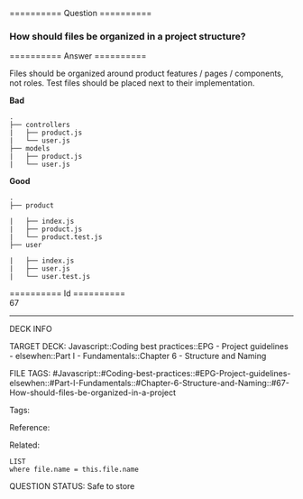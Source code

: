 ========== Question ==========  

### How should files be organized in a project structure?  

========== Answer ==========  

Files should be organized around product features / pages / components, not roles. Test files should be placed next to their implementation.

**Bad**

```
.
├── controllers
|   ├── product.js
|   └── user.js
├── models
|   ├── product.js
|   └── user.js
```

**Good**

```
.
├── product

|   ├── index.js
|   ├── product.js
|   └── product.test.js
├── user

|   ├── index.js
|   ├── user.js
|   └── user.test.js
```

========== Id ==========  
67

---

DECK INFO

TARGET DECK: Javascript::Coding best practices::EPG - Project guidelines - elsewhen::Part I - Fundamentals::Chapter 6 - Structure and Naming

FILE TAGS: #Javascript::#Coding-best-practices::#EPG-Project-guidelines-elsewhen::#Part-I-Fundamentals::#Chapter-6-Structure-and-Naming::#67-How-should-files-be-organized-in-a-project

Tags:

Reference:

Related:

```dataview
LIST
where file.name = this.file.name
```

QUESTION STATUS: Safe to store
